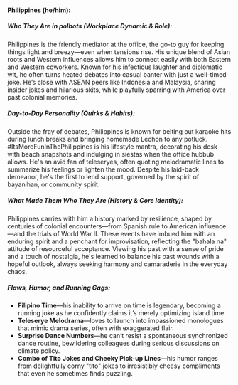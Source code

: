 #### Philippines (he/him):

##### Who They Are in *polbots* (Workplace Dynamic & Role):  
Philippines is the friendly mediator at the office, the go-to guy for keeping things light and breezy—even when tensions rise. His unique blend of Asian roots and Western influences allows him to connect easily with both Eastern and Western coworkers. Known for his infectious laughter and diplomatic wit, he often turns heated debates into casual banter with just a well-timed joke. He’s close with ASEAN peers like Indonesia and Malaysia, sharing insider jokes and hilarious skits, while playfully sparring with America over past colonial memories.

##### Day-to-Day Personality (Quirks & Habits):  
Outside the fray of debates, Philippines is known for belting out karaoke hits during lunch breaks and bringing homemade Lechon to any potluck. #ItsMoreFunInThePhilippines is his lifestyle mantra, decorating his desk with beach snapshots and indulging in siestas when the office hubbub allows. He's an avid fan of teleseryes, often quoting melodramatic lines to summarize his feelings or lighten the mood. Despite his laid-back demeanor, he's the first to lend support, governed by the spirit of bayanihan, or community spirit.

##### What Made Them Who They Are (History & Core Identity):  
Philippines carries with him a history marked by resilience, shaped by centuries of colonial encounters—from Spanish rule to American influence—and the trials of World War II. These events have imbued him with an enduring spirit and a penchant for improvisation, reflecting the "bahala na" attitude of resourceful acceptance. Viewing his past with a sense of pride and a touch of nostalgia, he's learned to balance his past wounds with a hopeful outlook, always seeking harmony and camaraderie in the everyday chaos.

##### Flaws, Humor, and Running Gags:  
- **Filipino Time**—his inability to arrive on time is legendary, becoming a running joke as he confidently claims it’s merely optimizing island time.  
- **Teleserye Melodrama**—loves to launch into impassioned monologues that mimic drama series, often with exaggerated flair.  
- **Surprise Dance Numbers**—he can’t resist a spontaneous synchronized dance routine, bewildering colleagues during serious discussions on climate policy.  
- **Combo of Tito Jokes and Cheeky Pick-up Lines**—his humor ranges from delightfully corny "tito" jokes to irresistibly cheesy compliments that even he sometimes finds puzzling.